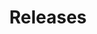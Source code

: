 ---
description: Stay up-to-date with the latest NGINX App Protect WAF and NGINX App Protect WAF. Versions 4 and earlier.
menu:
  docs:
    parent: v4 and earlier
title: Releases
weight: 2000
url: /nginx-app-protect-waf/v4/releases/
---